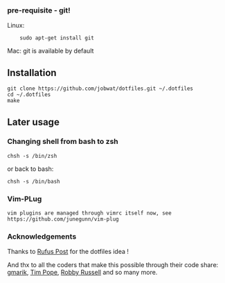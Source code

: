 ### pre-requisite - git!

Linux:

```
    sudo apt-get install git
```

Mac: git is available by default

## Installation

```
git clone https://github.com/jobwat/dotfiles.git ~/.dotfiles
cd ~/.dotfiles
make
```

## Later usage

### Changing shell from bash to zsh

    chsh -s /bin/zsh

or back to bash:

    chsh -s /bin/bash


### Vim-PLug

    vim plugins are managed through vimrc itself now, see https://github.com/junegunn/vim-plug

    
### Acknowledgements

Thanks to [Rufus Post]( http://github.com/mynameisrufus/dotfiles) for the dotfiles idea !

And thx to all the coders that make this possible through their code share: [gmarik](https://github.com/gmarik/Vundle.vim), [Tim Pope](https://github.com/tpope), [Robby Russell](https://github.com/robbyrussell/oh-my-zsh) and so many more.

